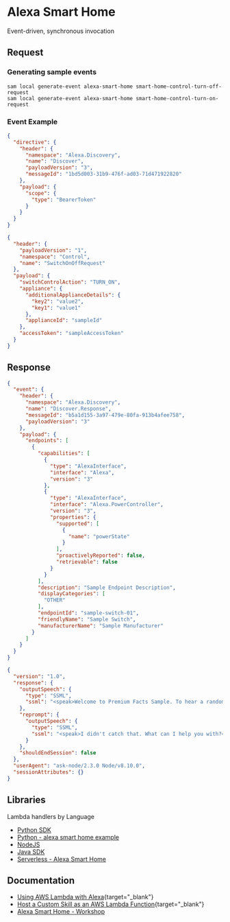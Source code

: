 # Alexa Smart Home

Event-driven, synchronous invocation

## Request

### Generating sample events

```shell
sam local generate-event alexa-smart-home smart-home-control-turn-off-request
sam local generate-event alexa-smart-home smart-home-control-turn-on-request
```

### Event Example

```json title="Smart Home Skill V3 request"
{
  "directive": {
    "header": {
      "namespace": "Alexa.Discovery",
      "name": "Discover",
      "payloadVersion": "3",
      "messageId": "1bd5d003-31b9-476f-ad03-71d471922820"
    },
    "payload": {
      "scope": {
        "type": "BearerToken"
      }
    }
  }
}
```

```json title="Example Alexa smart home event version 1"
{
  "header": {
    "payloadVersion": "1",
    "namespace": "Control",
    "name": "SwitchOnOffRequest"
  },
  "payload": {
    "switchControlAction": "TURN_ON",
    "appliance": {
      "additionalApplianceDetails": {
        "key2": "value2",
        "key1": "value1"
      },
      "applianceId": "sampleId"
    },
    "accessToken": "sampleAccessToken"
  }
}
```

## Response

```json title="Smart Home Skill V3 response"
{
  "event": {
    "header": {
      "namespace": "Alexa.Discovery",
      "name": "Discover.Response",
      "messageId": "b5a1d155-3a97-479e-80fa-913b4afee758",
      "payloadVersion": "3"
    },
    "payload": {
      "endpoints": [
        {
          "capabilities": [
            {
              "type": "AlexaInterface",
              "interface": "Alexa",
              "version": "3"
            },
            {
              "type": "AlexaInterface",
              "interface": "Alexa.PowerController",
              "version": "3",
              "properties": {
                "supported": [
                  {
                    "name": "powerState"
                  }
                ],
                "proactivelyReported": false,
                "retrievable": false
              }
            }
          ],
          "description": "Sample Endpoint Description",
          "displayCategories": [
            "OTHER"
          ],
          "endpointId": "sample-switch-01",
          "friendlyName": "Sample Switch",
          "manufacturerName": "Sample Manufacturer"
        }
      ]
    }
  }
}
```

```json title="legacy v1.0"
{
  "version": "1.0",
  "response": {
    "outputSpeech": {
      "type": "SSML",
      "ssml": "<speak>Welcome to Premium Facts Sample. To hear a random fact you can say 'Tell me a fact', or to hear about the premium categories for purchase, say 'What can I buy'.  For help, say , 'Help me'... So, What can I help you with?</speak>"
    },
    "reprompt": {
      "outputSpeech": {
        "type": "SSML",
        "ssml": "<speak>I didn't catch that. What can I help you with?</speak>"
      }
    },
    "shouldEndSession": false
  },
  "userAgent": "ask-node/2.3.0 Node/v8.10.0",
  "sessionAttributes": {}
}
```

## Libraries

Lambda handlers by Language

- [Python SDK](https://github.com/alexa/alexa-skills-kit-sdk-for-python)
- [Python - alexa smart home example](https://github.com/alexa/alexa-smarthome/tree/master/sample_lambda/python)
- [NodeJS](https://github.com/alexa/alexa-skills-kit-sdk-for-nodejs)
- [Java SDK](https://github.com/alexa/alexa-skills-kit-sdk-for-java)
- [Serverless - Alexa Smart Home](https://www.serverless.com/framework/docs/providers/aws/events/alexa-smart-home)

## Documentation

- [Using AWS Lambda with Alexa](https://docs.aws.amazon.com/lambda/latest/dg/services-alexa.html){target="_blank"}
- [Host a Custom Skill as an AWS Lambda Function](https://developer.amazon.com/en-US/docs/alexa/custom-skills/host-a-custom-skill-as-an-aws-lambda-function.html){target="_blank"}
- [Alexa Smart Home - Workshop](https://alexaworkshop.com/en/smart-home.html)
